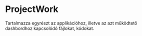 # ProjectWork
Tartalmazza egyrészt az applikációhoz, illetve az azt működtető dashbordhoz kapcsolódó fájlokat, kódokat. 
